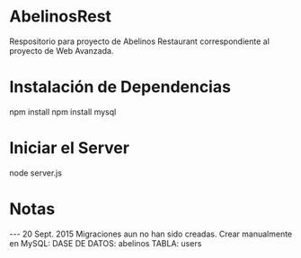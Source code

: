 # AbelinosRest
Respositorio para proyecto de Abelinos Restaurant correspondiente al proyecto de Web Avanzada.


# Instalación de Dependencias

npm install
npm install mysql

# Iniciar el Server
node server.js

# Notas

--- 20 Sept. 2015
Migraciones aun no han sido creadas.
Crear manualmente en MySQL:
	DASE DE DATOS: abelinos
	TABLA: users